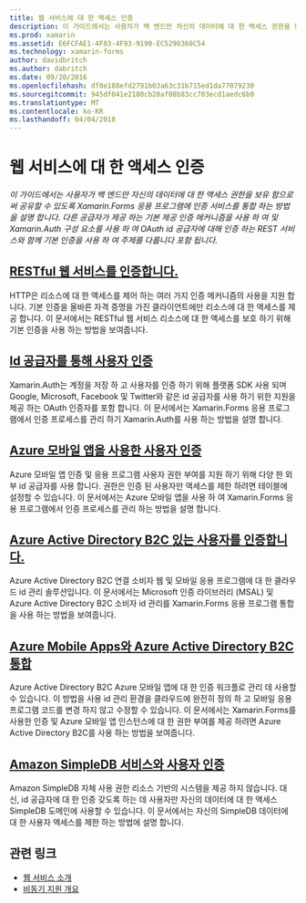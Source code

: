 ```yaml
---
title: 웹 서비스에 대 한 액세스 인증
description: 이 가이드에서는 사용자가 백 엔드만 자신의 데이터에 대 한 액세스 권한을 보유 함으로써 공유할 수 있도록 Xamarin.Forms 응용 프로그램에 인증 서비스를 통합 하는 방법을 설명 합니다. 다른 공급자가 제공 하는 기본 제공 인증 메커니즘을 사용 하 여 및 Xamarin.Auth 구성 요소를 사용 하 여 OAuth id 공급자에 대해 인증 하는 REST 서비스와 함께 기본 인증을 사용 하 여 주제를 다룹니다 포함 됩니다.
ms.prod: xamarin
ms.assetid: E6FCFAE1-4F83-4F93-9190-EC5290360C54
ms.technology: xamarin-forms
author: davidbritch
ms.author: dabritch
ms.date: 09/20/2016
ms.openlocfilehash: df0e188efd2791b03a63c31b715ed1da77079230
ms.sourcegitcommit: 945df041e2180cb20af08b83cc703ecd1aedc6b0
ms.translationtype: MT
ms.contentlocale: ko-KR
ms.lasthandoff: 04/04/2018
---
```

# <a name="authenticating-access-to-web-services"></a>웹 서비스에 대 한 액세스 인증

_이 가이드에서는 사용자가 백 엔드만 자신의 데이터에 대 한 액세스 권한을 보유 함으로써 공유할 수 있도록 Xamarin.Forms 응용 프로그램에 인증 서비스를 통합 하는 방법을 설명 합니다. 다른 공급자가 제공 하는 기본 제공 인증 메커니즘을 사용 하 여 및 Xamarin.Auth 구성 요소를 사용 하 여 OAuth id 공급자에 대해 인증 하는 REST 서비스와 함께 기본 인증을 사용 하 여 주제를 다룹니다 포함 됩니다._

## <a name="authenticating-a-restful-web-servicerestmd"></a>[RESTful 웹 서비스를 인증합니다.](rest.md)

HTTP은 리소스에 대 한 액세스를 제어 하는 여러 가지 인증 메커니즘의 사용을 지원 합니다. 기본 인증을 올바른 자격 증명을 가진 클라이언트에만 리소스에 대 한 액세스를 제공 합니다. 이 문서에서는 RESTful 웹 서비스 리소스에 대 한 액세스를 보호 하기 위해 기본 인증을 사용 하는 방법을 보여줍니다.

## <a name="authenticating-users-with-an-identity-provideroauthmd"></a>[Id 공급자를 통해 사용자 인증](oauth.md)

Xamarin.Auth는 계정을 저장 하 고 사용자를 인증 하기 위해 플랫폼 SDK 사용 되며 Google, Microsoft, Facebook 및 Twitter와 같은 id 공급자를 사용 하기 위한 지원을 제공 하는 OAuth 인증자를 포함 합니다. 이 문서에서는 Xamarin.Forms 응용 프로그램에서 인증 프로세스를 관리 하기 Xamarin.Auth를 사용 하는 방법을 설명 합니다.

## <a name="authenticating-users-with-azure-mobile-appsazuremd"></a>[Azure 모바일 앱을 사용한 사용자 인증](azure.md)

Azure 모바일 앱 인증 및 응용 프로그램 사용자 권한 부여를 지원 하기 위해 다양 한 외부 id 공급자를 사용 합니다. 권한은 인증 된 사용자만 액세스를 제한 하려면 테이블에 설정할 수 있습니다. 이 문서에서는 Azure 모바일 앱을 사용 하 여 Xamarin.Forms 응용 프로그램에서 인증 프로세스를 관리 하는 방법을 설명 합니다.

## <a name="authenticating-users-with-azure-active-directory-b2cazure-ad-b2cmd"></a>[Azure Active Directory B2C 있는 사용자를 인증합니다.](azure-ad-b2c.md)

Azure Active Directory B2C 연결 소비자 웹 및 모바일 응용 프로그램에 대 한 클라우드 id 관리 솔루션입니다. 이 문서에서는 Microsoft 인증 라이브러리 (MSAL) 및 Azure Active Directory B2C 소비자 id 관리를 Xamarin.Forms 응용 프로그램 통합을 사용 하는 방법을 보여줍니다.

## <a name="integrating-azure-active-directory-b2c-with-azure-mobile-appsazure-ad-b2c-mobile-appmd"></a>[Azure Mobile Apps와 Azure Active Directory B2C 통합](azure-ad-b2c-mobile-app.md)

Azure Active Directory B2C Azure 모바일 앱에 대 한 인증 워크플로 관리 데 사용할 수 있습니다. 이 방법을 사용 id 관리 환경을 클라우드에 완전히 정의 하 고 모바일 응용 프로그램 코드를 변경 하지 않고 수정할 수 있습니다. 이 문서에서는 Xamarin.Forms를 사용한 인증 및 Azure 모바일 앱 인스턴스에 대 한 권한 부여를 제공 하려면 Azure Active Directory B2C를 사용 하는 방법을 보여줍니다.

## <a name="authenticating-users-with-an-amazon-simpledb-serviceawsmd"></a>[Amazon SimpleDB 서비스와 사용자 인증](aws.md)

Amazon SimpleDB 자체 사용 권한 리소스 기반의 시스템을 제공 하지 않습니다. 대신, id 공급자에 대 한 인증 갖도록 하는 데 사용자만 자신의 데이터에 대 한 액세스 SimpleDB 도메인에 사용할 수 있습니다. 이 문서에서는 자신의 SimpleDB 데이터에 대 한 사용자 액세스를 제한 하는 방법에 설명 합니다.


## <a name="related-links"></a>관련 링크

- [웹 서비스 소개](~/cross-platform/data-cloud/web-services/index.md)
- [비동기 지원 개요](~/cross-platform/platform/async.md)
